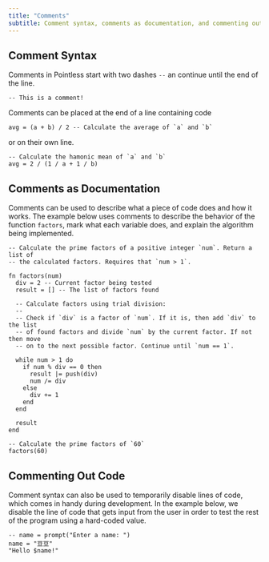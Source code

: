 ```yaml
---
title: "Comments"
subtitle: Comment syntax, comments as documentation, and commenting out code
---
```


## Comment Syntax

Comments in Pointless start with two dashes `--` an continue until the end of
the line.

```ptls
-- This is a comment!
```

Comments can be placed at the end of a line containing code

```ptls --no-eval
avg = (a + b) / 2 -- Calculate the average of `a` and `b`
```

or on their own line.

```ptls --no-eval
-- Calculate the hamonic mean of `a` and `b`
avg = 2 / (1 / a + 1 / b)
```

## Comments as Documentation

Comments can be used to describe what a piece of code does and how it works. The
example below uses comments to describe the behavior of the function `factors`,
mark what each variable does, and explain the algorithm being implemented.

```ptls
-- Calculate the prime factors of a positive integer `num`. Return a list of
-- the calculated factors. Requires that `num > 1`.

fn factors(num)
  div = 2 -- Current factor being tested
  result = [] -- The list of factors found

  -- Calculate factors using trial division:
  --
  -- Check if `div` is a factor of `num`. If it is, then add `div` to the list
  -- of found factors and divide `num` by the current factor. If not then move
  -- on to the next possible factor. Continue until `num == 1`.

  while num > 1 do
    if num % div == 0 then
      result |= push(div)
      num /= div
    else
      div += 1
    end
  end

  result
end

-- Calculate the prime factors of `60`
factors(60)
```

## Commenting Out Code

Comment syntax can also be used to temporarily disable lines of code, which
comes in handy during development. In the example below, we disable the line of
code that gets input from the user in order to test the rest of the program
using a hard-coded value.

```ptls
-- name = prompt("Enter a name: ")
name = "豆豆"
"Hello $name!"
```

